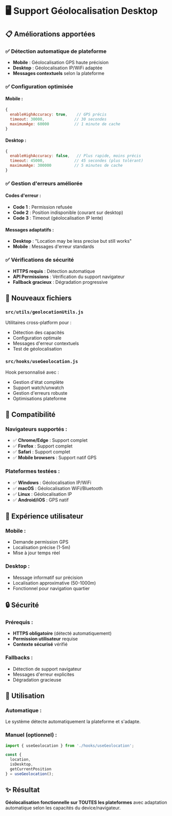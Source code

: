 # 🖥️ Support Géolocalisation Desktop

## 📋 Améliorations apportées

### ✅ **Détection automatique de plateforme**
- **Mobile** : Géolocalisation GPS haute précision
- **Desktop** : Géolocalisation IP/WiFi adaptée
- **Messages contextuels** selon la plateforme

### ✅ **Configuration optimisée**

#### **Mobile :**
```javascript
{
  enableHighAccuracy: true,    // GPS précis
  timeout: 30000,             // 30 secondes
  maximumAge: 60000           // 1 minute de cache
}
```

#### **Desktop :**
```javascript
{
  enableHighAccuracy: false,   // Plus rapide, moins précis
  timeout: 45000,             // 45 secondes (plus tolérant)
  maximumAge: 300000          // 5 minutes de cache
}
```

### ✅ **Gestion d'erreurs améliorée**

#### **Codes d'erreur :**
- **Code 1** : Permission refusée
- **Code 2** : Position indisponible (courant sur desktop)
- **Code 3** : Timeout (géolocalisation IP lente)

#### **Messages adaptatifs :**
- **Desktop** : "Location may be less precise but still works"
- **Mobile** : Messages d'erreur standards

### ✅ **Vérifications de sécurité**
- **HTTPS requis** : Détection automatique
- **API Permissions** : Vérification du support navigateur
- **Fallback gracieux** : Dégradation progressive

## 🔧 Nouveaux fichiers

### **`src/utils/geolocationUtils.js`**
Utilitaires cross-platform pour :
- Détection des capacités
- Configuration optimale
- Messages d'erreur contextuels
- Test de géolocalisation

### **`src/hooks/useGeolocation.js`**
Hook personnalisé avec :
- Gestion d'état complète
- Support watch/unwatch
- Gestion d'erreurs robuste
- Optimisations plateforme

## 🎯 Compatibilité

### **Navigateurs supportés :**
- ✅ **Chrome/Edge** : Support complet
- ✅ **Firefox** : Support complet  
- ✅ **Safari** : Support complet
- ✅ **Mobile browsers** : Support natif GPS

### **Plateformes testées :**
- ✅ **Windows** : Géolocalisation IP/WiFi
- ✅ **macOS** : Géolocalisation WiFi/Bluetooth
- ✅ **Linux** : Géolocalisation IP
- ✅ **Android/iOS** : GPS natif

## 📱 Expérience utilisateur

### **Mobile :**
- Demande permission GPS
- Localisation précise (1-5m)
- Mise à jour temps réel

### **Desktop :**
- Message informatif sur précision
- Localisation approximative (50-1000m)
- Fonctionnel pour navigation quartier

## 🔒 Sécurité

### **Prérequis :**
- **HTTPS obligatoire** (détecté automatiquement)
- **Permission utilisateur** requise
- **Contexte sécurisé** vérifié

### **Fallbacks :**
- Détection de support navigateur
- Messages d'erreur explicites
- Dégradation gracieuse

## 🚀 Utilisation

### **Automatique :**
Le système détecte automatiquement la plateforme et s'adapte.

### **Manuel (optionnel) :**
```javascript
import { useGeolocation } from './hooks/useGeolocation';

const { 
  location, 
  isDesktop, 
  getCurrentPosition 
} = useGeolocation();
```

## ✨ Résultat

**Géolocalisation fonctionnelle sur TOUTES les plateformes** avec adaptation automatique selon les capacités du device/navigateur.